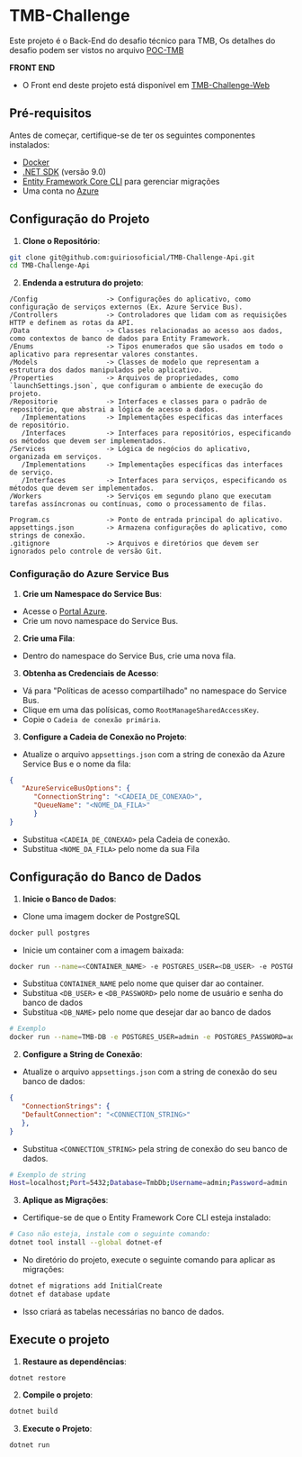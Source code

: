 # TMB-Challenge

Este projeto é o Back-End do desafio técnico para TMB,
Os detalhes do desafio podem ser vistos no arquivo [POC-TMB](https://github.com/guiriosoficial/TMB-Challenge-Api/blob/main/POC-TMB.pdf)

**FRONT END**
- O Front end deste projeto está disponível em [TMB-Challenge-Web](https://github.com/guiriosoficial/TMB-Challenge-Web)

## Pré-requisitos

Antes de começar, certifique-se de ter os seguintes componentes instalados:

- [Docker](https://www.docker.com/products/docker-desktop/)
- [.NET SDK](https://dotnet.microsoft.com/download) (versão 9.0)
- [Entity Framework Core CLI](https://docs.microsoft.com/ef/core/cli/dotnet) para gerenciar migrações
- Uma conta no [Azure](https://azure.microsoft.com/)

## Configuração do Projeto

1. **Clone o Repositório**:
```bash
git clone git@github.com:guiriosoficial/TMB-Challenge-Api.git
cd TMB-Challenge-Api
```

2. **Endenda a estrutura do projeto**:
```
/Config                 -> Configurações do aplicativo, como configuração de serviços externos (Ex. Azure Service Bus).
/Controllers            -> Controladores que lidam com as requisições HTTP e definem as rotas da API.
/Data                   -> Classes relacionadas ao acesso aos dados, como contextos de banco de dados para Entity Framework.
/Enums                  -> Tipos enumerados que são usados em todo o aplicativo para representar valores constantes.
/Models                 -> Classes de modelo que representam a estrutura dos dados manipulados pelo aplicativo.
/Properties             -> Arquivos de propriedades, como `launchSettings.json`, que configuram o ambiente de execução do projeto.
/Repositorie            -> Interfaces e classes para o padrão de repositório, que abstrai a lógica de acesso a dados.
   /Implementations     -> Implementações específicas das interfaces de repositório.
   /Interfaces          -> Interfaces para repositórios, especificando os métodos que devem ser implementados.
/Services               -> Lógica de negócios do aplicativo, organizada em serviços.
   /Implementations     -> Implementações específicas das interfaces de serviço.
   /Interfaces          -> Interfaces para serviços, especificando os métodos que devem ser implementados.
/Workers                -> Serviços em segundo plano que executam tarefas assíncronas ou contínuas, como o processamento de filas.

Program.cs              -> Ponto de entrada principal do aplicativo.
appsettings.json        -> Armazena configurações do aplicativo, como strings de conexão.
.gitignore              -> Arquivos e diretórios que devem ser ignorados pelo controle de versão Git.
```

### Configuração do Azure Service Bus

1. **Crie um Namespace do Service Bus**:
- Acesse o [Portal Azure](https://portal.azure.com/).
- Crie um novo namespace do Service Bus.

2. **Crie uma Fila**:
- Dentro do namespace do Service Bus, crie uma nova fila.

3. **Obtenha as Credenciais de Acesso**:
- Vá para "Políticas de acesso compartilhado" no namespace do Service Bus.
- Clique em uma das polísicas, como `RootManageSharedAccessKey`.
- Copie o `Cadeia de conexão primária`.

3. **Configure a Cadeia de Conexão no Projeto**:
- Atualize o arquivo `appsettings.json` com a string de conexão da Azure Service Bus e o nome da fila:
   
```json
{
   "AzureServiceBusOptions": {
      "ConnectionString": "<CADEIA_DE_CONEXAO>",
      "QueueName": "<NOME_DA_FILA>"
      }
}
```

- Substitua `<CADEIA_DE_CONEXAO>` pela Cadeia de conexão.
- Substitua `<NOME_DA_FILA>` pelo nome da sua Fila

## Configuração do Banco de Dados

1. **Inicie o Banco de Dados**:
- Clone uma imagem docker de PostgreSQL

```bash
docker pull postgres
```

- Inicie um container com a imagem baixada:

```bash
docker run --name=<CONTAINER_NAME> -e POSTGRES_USER=<DB_USER> -e POSTGRES_PASSWORD=<DB_PASSWORD> -e POSTGRES_DB=<DB_NAME> -p 5432:5432 -d postgres
```

- Substitua `CONTAINER_NAME` pelo nome que quiser dar ao container.
- Substitua `<DB_USER>` e `<DB_PASSWORD>` pelo nome de usuário e senha do banco de dados
- Substitua `<DB_NAME>` pelo nome que desejar dar ao banco de dados

```bash
# Exemplo
docker run --name=TMB-DB -e POSTGRES_USER=admin -e POSTGRES_PASSWORD=admin -e POSTGRES_DB=TmbDb -p 5432:5432 -d postgres
```

2. **Configure a String de Conexão**:
- Atualize o arquivo `appsettings.json` com a string de conexão do seu banco de dados:

```json
{
   "ConnectionStrings": {
   "DefaultConnection": "<CONNECTION_STRING>"
   },
}
```

- Substitua `<CONNECTION_STRING>` pela string de conexão do seu banco de dados.

```bash
# Exemplo de string
Host=localhost;Port=5432;Database=TmbDb;Username=admin;Password=admin
```

3. **Aplique as Migrações**:
- Certifique-se de que o Entity Framework Core CLI esteja instalado:

```bash
# Caso não esteja, instale com o seguinte comando:
dotnet tool install --global dotnet-ef
```

- No diretório do projeto, execute o seguinte comando para aplicar as migrações:

```bash
dotnet ef migrations add InitialCreate
dotnet ef database update
```

- Isso criará as tabelas necessárias no banco de dados.

## Execute o projeto

1. **Restaure as dependências**:
```bash
dotnet restore
```

2. **Compile o projeto**:
```bash
dotnet build
```

3. **Execute o Projeto**:
```bash
dotnet run
```

